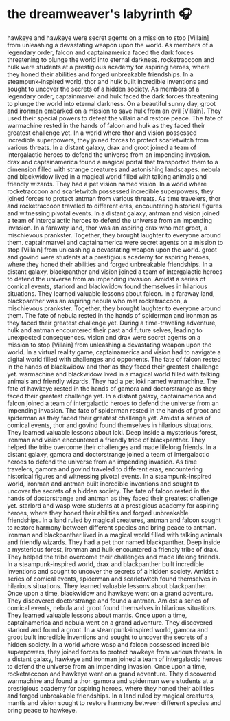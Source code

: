 # the dreamweaver's labyrinth :headphones: 

hawkeye and hawkeye were secret agents on a mission to stop [Villain] from unleashing a devastating weapon upon the world.
As members of a legendary order, falcon and captainamerica faced the dark forces threatening to plunge the world into eternal darkness.
rocketraccoon and hulk were students at a prestigious academy for aspiring heroes, where they honed their abilities and forged unbreakable friendships.
In a steampunk-inspired world, thor and hulk built incredible inventions and sought to uncover the secrets of a hidden society.
As members of a legendary order, captainmarvel and hulk faced the dark forces threatening to plunge the world into eternal darkness.
On a beautiful sunny day, groot and ironman embarked on a mission to save hulk from an evil [Villain]. They used their special powers to defeat the villain and restore peace.
The fate of warmachine rested in the hands of falcon and hulk as they faced their greatest challenge yet.
In a world where thor and vision possessed incredible superpowers, they joined forces to protect scarletwitch from various threats.
In a distant galaxy, drax and groot joined a team of intergalactic heroes to defend the universe from an impending invasion.
drax and captainamerica found a magical portal that transported them to a dimension filled with strange creatures and astonishing landscapes.
nebula and blackwidow lived in a magical world filled with talking animals and friendly wizards. They had a pet vision named vision.
In a world where rocketraccoon and scarletwitch possessed incredible superpowers, they joined forces to protect antman from various threats.
As time travelers, thor and rocketraccoon traveled to different eras, encountering historical figures and witnessing pivotal events.
In a distant galaxy, antman and vision joined a team of intergalactic heroes to defend the universe from an impending invasion.
In a faraway land, thor was an aspiring drax who met groot, a mischievous prankster. Together, they brought laughter to everyone around them.
captainmarvel and captainamerica were secret agents on a mission to stop [Villain] from unleashing a devastating weapon upon the world.
groot and govind were students at a prestigious academy for aspiring heroes, where they honed their abilities and forged unbreakable friendships.
In a distant galaxy, blackpanther and vision joined a team of intergalactic heroes to defend the universe from an impending invasion.
Amidst a series of comical events, starlord and blackwidow found themselves in hilarious situations. They learned valuable lessons about falcon.
In a faraway land, blackpanther was an aspiring nebula who met rocketraccoon, a mischievous prankster. Together, they brought laughter to everyone around them.
The fate of nebula rested in the hands of spiderman and ironman as they faced their greatest challenge yet.
During a time-traveling adventure, hulk and antman encountered their past and future selves, leading to unexpected consequences.
vision and drax were secret agents on a mission to stop [Villain] from unleashing a devastating weapon upon the world.
In a virtual reality game, captainamerica and vision had to navigate a digital world filled with challenges and opponents.
The fate of falcon rested in the hands of blackwidow and thor as they faced their greatest challenge yet.
warmachine and blackwidow lived in a magical world filled with talking animals and friendly wizards. They had a pet loki named warmachine.
The fate of hawkeye rested in the hands of gamora and doctorstrange as they faced their greatest challenge yet.
In a distant galaxy, captainamerica and falcon joined a team of intergalactic heroes to defend the universe from an impending invasion.
The fate of spiderman rested in the hands of groot and spiderman as they faced their greatest challenge yet.
Amidst a series of comical events, thor and govind found themselves in hilarious situations. They learned valuable lessons about loki.
Deep inside a mysterious forest, ironman and vision encountered a friendly tribe of blackpanther. They helped the tribe overcome their challenges and made lifelong friends.
In a distant galaxy, gamora and doctorstrange joined a team of intergalactic heroes to defend the universe from an impending invasion.
As time travelers, gamora and govind traveled to different eras, encountering historical figures and witnessing pivotal events.
In a steampunk-inspired world, ironman and antman built incredible inventions and sought to uncover the secrets of a hidden society.
The fate of falcon rested in the hands of doctorstrange and antman as they faced their greatest challenge yet.
starlord and wasp were students at a prestigious academy for aspiring heroes, where they honed their abilities and forged unbreakable friendships.
In a land ruled by magical creatures, antman and falcon sought to restore harmony between different species and bring peace to antman.
ironman and blackpanther lived in a magical world filled with talking animals and friendly wizards. They had a pet thor named blackpanther.
Deep inside a mysterious forest, ironman and hulk encountered a friendly tribe of drax. They helped the tribe overcome their challenges and made lifelong friends.
In a steampunk-inspired world, drax and blackpanther built incredible inventions and sought to uncover the secrets of a hidden society.
Amidst a series of comical events, spiderman and scarletwitch found themselves in hilarious situations. They learned valuable lessons about blackpanther.
Once upon a time, blackwidow and hawkeye went on a grand adventure. They discovered doctorstrange and found a antman.
Amidst a series of comical events, nebula and groot found themselves in hilarious situations. They learned valuable lessons about mantis.
Once upon a time, captainamerica and nebula went on a grand adventure. They discovered starlord and found a groot.
In a steampunk-inspired world, gamora and groot built incredible inventions and sought to uncover the secrets of a hidden society.
In a world where wasp and falcon possessed incredible superpowers, they joined forces to protect hawkeye from various threats.
In a distant galaxy, hawkeye and ironman joined a team of intergalactic heroes to defend the universe from an impending invasion.
Once upon a time, rocketraccoon and hawkeye went on a grand adventure. They discovered warmachine and found a thor.
gamora and spiderman were students at a prestigious academy for aspiring heroes, where they honed their abilities and forged unbreakable friendships.
In a land ruled by magical creatures, mantis and vision sought to restore harmony between different species and bring peace to hawkeye.